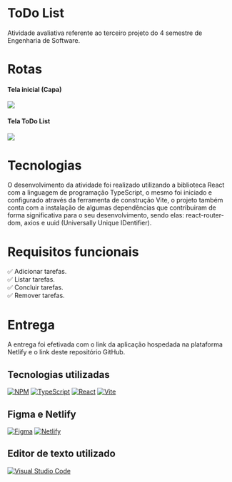 # ToDo List
Atividade avaliativa referente ao terceiro projeto do 4 semestre de Engenharia de Software.

# Rotas
#### Tela inicial (Capa)
<img src="https://raw.githubusercontent.com/gist/Lucaslmp77/a5c039987191acacc4dd182d31c3649a/raw/16e645fbb866a439707b3b0bb192d4895018883d/capa.svg" />

#### Tela ToDo List

<img src="https://raw.githubusercontent.com/gist/Lucaslmp77/d535a891e13d4bc63fb810a88c37f569/raw/93ecaf4ff0d4f99afae2904dd7d0f786348fd8a7/ToDo.svg" />

# Tecnologias
O desenvolvimento da atividade foi realizado utilizando a biblioteca React com a linguagem de programação TypeScript,
o mesmo foi iniciado e configurado através da ferramenta de construção Vite, o projeto também conta com a instalação
de algumas dependências que contribuiram de forma significativa para o seu desenvolvimento, sendo elas: react-router-dom,
axios e uuid (Universally Unique IDentifier). 

# Requisitos funcionais
✅ Adicionar tarefas.
<br>
✅ Listar tarefas.
<br>
✅ Concluir tarefas.
<br>
✅ Remover tarefas.
<br>

# Entrega
A entrega foi efetivada com o link da aplicação hospedada na plataforma Netlify e o link deste repositório GitHub.

## Tecnologias utilizadas
[![NPM](https://img.shields.io/badge/NPM-%23CB3837.svg?style=for-the-badge&logo=npm&logoColor=white)](https://docs.npmjs.com)
[![TypeScript](https://img.shields.io/badge/typescript-%23007ACC.svg?style=for-the-badge&logo=typescript&logoColor=white)](https://www.typescriptlang.org)
[![React](https://img.shields.io/badge/react-%2320232a.svg?style=for-the-badge&logo=react&logoColor=%2361DAFB)](https://react.dev)
[![Vite](https://img.shields.io/badge/vite-%23646CFF.svg?style=for-the-badge&logo=vite&logoColor=white)](https://vitejs.dev)


## Figma e Netlify
[![Figma](https://img.shields.io/badge/figma-%23F24E1E.svg?style=for-the-badge&logo=figma&logoColor=white)](https://www.figma.com/file/UJTjVaBXxfYzJnd0qlyeOP/ToDo-List---Projeto-em-React?type=design&t=ARjrbkUDrlujiJWF-0)
[![Netlify](https://img.shields.io/badge/netlify-%23000000.svg?style=for-the-badge&logo=netlify&logoColor=#00C7B7)](https://todo-list-lucas-mendes.netlify.app)

## Editor de texto utilizado
[![Visual Studio Code](https://img.shields.io/badge/Visual%20Studio%20Code-0078d7.svg?style=for-the-badge&logo=visual-studio-code&logoColor=white)](https://code.visualstudio.com)
